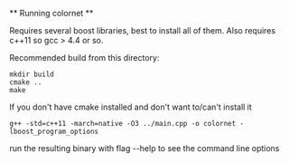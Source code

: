 ** Running colornet **

Requires several boost libraries, best to install all of them.  Also requires c++11 so gcc > 4.4 or so.

Recommended build from this directory:

    mkdir build
    cmake ..
    make

If you don't have cmake installed and don't want to/can't install it

    g++ -std=c++11 -march=native -O3 ../main.cpp -o colornet -lboost_program_options


run the resulting binary with flag --help to see the command line options


